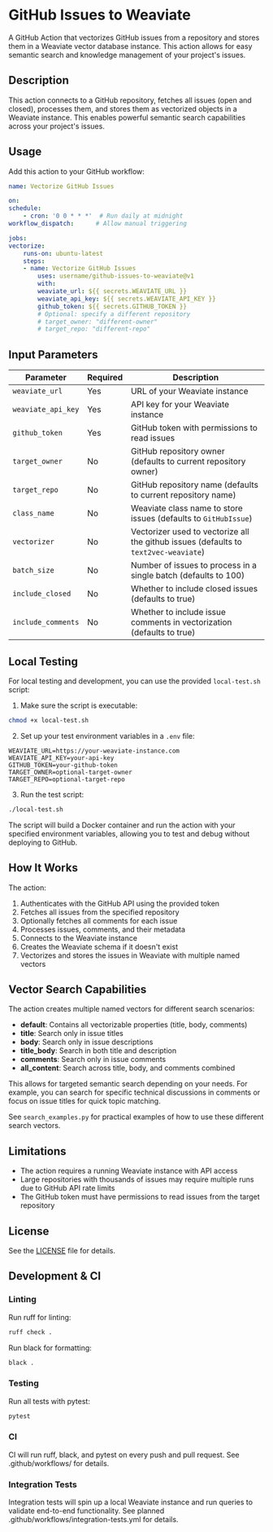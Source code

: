 # GitHub Issues to Weaviate

A GitHub Action that vectorizes GitHub issues from a repository and stores them in a Weaviate vector database instance. This action allows for easy semantic search and knowledge management of your project's issues.

## Description

This action connects to a GitHub repository, fetches all issues (open and closed), processes them, and stores them as vectorized objects in a Weaviate instance. This enables powerful semantic search capabilities across your project's issues.

## Usage

Add this action to your GitHub workflow:

```yaml
name: Vectorize GitHub Issues

on:
schedule:
    - cron: '0 0 * * *'  # Run daily at midnight
workflow_dispatch:      # Allow manual triggering

jobs:
vectorize:
    runs-on: ubuntu-latest
    steps:
    - name: Vectorize GitHub Issues
        uses: username/github-issues-to-weaviate@v1
        with:
        weaviate_url: ${{ secrets.WEAVIATE_URL }}
        weaviate_api_key: ${{ secrets.WEAVIATE_API_KEY }}
        github_token: ${{ secrets.GITHUB_TOKEN }}
        # Optional: specify a different repository
        # target_owner: "different-owner"
        # target_repo: "different-repo"
```

## Input Parameters

| Parameter | Required | Description |
| --- | --- | --- |
| `weaviate_url` | Yes | URL of your Weaviate instance |
| `weaviate_api_key` | Yes | API key for your Weaviate instance |
| `github_token` | Yes | GitHub token with permissions to read issues |
| `target_owner` | No | GitHub repository owner (defaults to current repository owner) |
| `target_repo` | No | GitHub repository name (defaults to current repository name) |
| `class_name` | No | Weaviate class name to store issues (defaults to `GitHubIssue`) |
| `vectorizer` | No | Vectorizer used to vectorize all the github issues (defaults to `text2vec-weaviate`) |
| `batch_size` | No | Number of issues to process in a single batch (defaults to 100) |
| `include_closed` | No | Whether to include closed issues (defaults to true) |
| `include_comments` | No | Whether to include issue comments in vectorization (defaults to true) |

## Local Testing

For local testing and development, you can use the provided `local-test.sh` script:

1. Make sure the script is executable:
```bash
chmod +x local-test.sh
```

2. Set up your test environment variables in a `.env` file:
```
WEAVIATE_URL=https://your-weaviate-instance.com
WEAVIATE_API_KEY=your-api-key
GITHUB_TOKEN=your-github-token
TARGET_OWNER=optional-target-owner
TARGET_REPO=optional-target-repo
```

3. Run the test script:
```bash
./local-test.sh
```

The script will build a Docker container and run the action with your specified environment variables, allowing you to test and debug without deploying to GitHub.

## How It Works

The action:

1. Authenticates with the GitHub API using the provided token
2. Fetches all issues from the specified repository
3. Optionally fetches all comments for each issue
4. Processes issues, comments, and their metadata
5. Connects to the Weaviate instance
6. Creates the Weaviate schema if it doesn't exist
7. Vectorizes and stores the issues in Weaviate with multiple named vectors

## Vector Search Capabilities

The action creates multiple named vectors for different search scenarios:

- **default**: Contains all vectorizable properties (title, body, comments)
- **title**: Search only in issue titles
- **body**: Search only in issue descriptions
- **title_body**: Search in both title and description
- **comments**: Search only in issue comments
- **all_content**: Search across title, body, and comments combined

This allows for targeted semantic search depending on your needs. For example, you can search for specific technical discussions in comments or focus on issue titles for quick topic matching.

See `search_examples.py` for practical examples of how to use these different search vectors.

## Limitations

- The action requires a running Weaviate instance with API access
- Large repositories with thousands of issues may require multiple runs due to GitHub API rate limits
- The GitHub token must have permissions to read issues from the target repository

## License

See the [LICENSE](LICENSE) file for details.

## Development & CI

### Linting

Run ruff for linting:

```bash
ruff check .
```

Run black for formatting:

```bash
black .
```

### Testing

Run all tests with pytest:

```bash
pytest
```

### CI

CI will run ruff, black, and pytest on every push and pull request. See .github/workflows/ for details.

### Integration Tests

Integration tests will spin up a local Weaviate instance and run queries to validate end-to-end functionality. See planned .github/workflows/integration-tests.yml for details.
